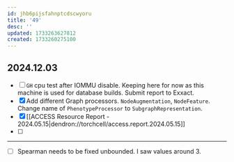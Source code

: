 ```yaml
---
id: jhb6pijsfahnptcdscwyoru
title: '49'
desc: ''
updated: 1733263627812
created: 1733260275100
---
```

## 2024.12.03

- [ ] `GH` cpu test after IOMMU disable. Keeping here for now as this machine is used for database builds. Submit report to Exxact.
- [x] Add different Graph processors. `NodeAugmentation`, `NodeFeature`. Change name of `PhenotypeProcessor` to `SubgraphRepresentation`.
- [x] [[ACCESS Resource Report - 2024.05.15|dendron://torchcell/access.report.2024.05.15]]
- [ ]

***

- [ ] Spearman needs to be fixed unbounded. I saw values around 3.
